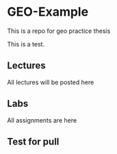 # GEO-Example
This is a repo for geo practice thesis 

This is a test.
## Lectures

All lectures will be posted here

## Labs

All assignments are here

## Test for pull


